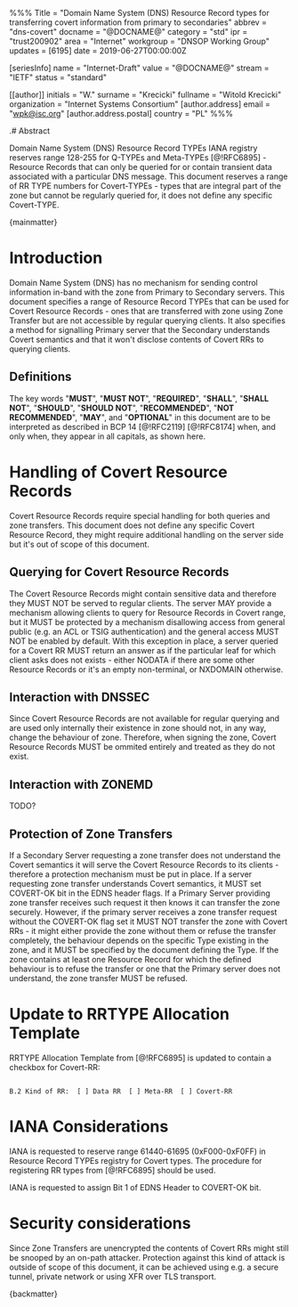 %%%
Title = "Domain Name System (DNS) Resource Record types for transferring covert information from primary to secondaries"
abbrev = "dns-covert"
docname = "@DOCNAME@"
category = "std"
ipr = "trust200902"
area = "Internet"
workgroup = "DNSOP Working Group"
updates = [6195]
date = 2019-06-27T00:00:00Z

[seriesInfo]
name = "Internet-Draft"
value = "@DOCNAME@"
stream = "IETF"
status = "standard"

[[author]]
initials = "W."
surname = "Krecicki"
fullname = "Witold Krecicki"
organization = "Internet Systems Consortium"
[author.address]
 email = "wpk@isc.org"
[author.address.postal]
 country = "PL"
%%%


.# Abstract

Domain Name System (DNS) Resource Record TYPEs IANA registry reserves range
128-255 for Q-TYPEs and Meta-TYPEs [@!RFC6895] - Resource Records that can
only be queried for or contain transient data associated with a particular
DNS message.
This document reserves a range of RR TYPE numbers for Covert-TYPEs - types
that are integral part of the zone but cannot be regularly queried for, it
does not define any specific Covert-TYPE.

{mainmatter}

# Introduction

Domain Name System (DNS) has no mechanism for sending control information
in-band with the zone from Primary to Secondary servers.
This document specifies a range of Resource Record TYPEs that can be used for
Covert Resource Records - ones that are transferred with zone using Zone
Transfer but are not accessible by regular querying clients.
It also specifies a method for signalling Primary server that the Secondary
understands Covert semantics and that it won't disclose contents of Covert RRs
to querying clients.

## Definitions

The key words "**MUST**", "**MUST NOT**", "**REQUIRED**",
"**SHALL**", "**SHALL NOT**", "**SHOULD**", "**SHOULD NOT**",
"**RECOMMENDED**", "**NOT RECOMMENDED**", "**MAY**", and
"**OPTIONAL**" in this document are to be interpreted as described in
BCP 14 [@!RFC2119] [@!RFC8174] when, and only when, they appear in all
capitals, as shown here.

# Handling of Covert Resource Records

Covert Resource Records require special handling for both queries and zone
transfers. This document does not define any specific Covert Resource
Record, they might require additional handling on the server side but it's
out of scope of this document.

## Querying for Covert Resource Records

The Covert Resource Records might contain sensitive data and therefore they
MUST NOT be served to regular clients. The server MAY provide a mechanism
allowing clients to query for Resource Records in Covert range, but it MUST be
protected by a mechanism disallowing access from general public (e.g. an
ACL or TSIG authentication) and the general access MUST NOT be enabled by
default.
With this exception in place, a server queried for a Covert RR MUST return
an answer as if the particular leaf for which client asks does not exists -
either NODATA if there are some other Resource Records or it's
an empty non-terminal, or NXDOMAIN otherwise.

## Interaction with DNSSEC

Since Covert Resource Records are not available for regular querying and are
used only internally their existence in zone should not, in any way, change
the behaviour of zone. Therefore, when signing the zone, Covert Resource
Records MUST be ommited entirely and treated as they do not exist.

## Interaction with ZONEMD

TODO?

## Protection of Zone Transfers

If a Secondary Server requesting a zone transfer does not understand the Covert
semantics it will serve the Covert Resource Records to its clients - therefore
a protection mechanism must be put in place.
If a server requesting zone transfer understands Covert semantics, it
MUST set COVERT-OK bit in the EDNS header flags. If a Primary Server providing
zone transfer receives such request it then knows it can transfer the zone
securely.
However, if the primary server receives a zone transfer request without the
COVERT-OK flag set it MUST NOT transfer the zone with Covert RRs - it might
either provide the zone without them or refuse the transfer completely, the
behaviour depends on the specific Type existing in the zone, and it MUST be
specified by the document defining the Type.
If the zone contains at least one Resource Record for which the defined
behaviour is to refuse the transfer or one that the Primary server does not
understand, the zone transfer MUST be refused.

# Update to RRTYPE Allocation Template

RRTYPE Allocation Template from [@!RFC6895] is updated to contain a checkbox
for Covert-RR:

~~~ ascii-art

B.2 Kind of RR:  [ ] Data RR  [ ] Meta-RR  [ ] Covert-RR

~~~

# IANA Considerations

IANA is requested to reserve range 61440-61695 (0xF000-0xF0FF) in Resource
Record TYPEs registry for Covert types. The procedure for registering RR
types from [@!RFC6895] should be used.

IANA is requested to assign Bit 1 of EDNS Header to COVERT-OK bit.

# Security considerations

Since Zone Transfers are unencrypted the contents of Covert RRs might still
be snooped by an on-path attacker. Protection against this kind of attack is
outside of scope of this document, it can be achieved using e.g. a secure
tunnel, private network or using XFR over TLS transport.

{backmatter}

